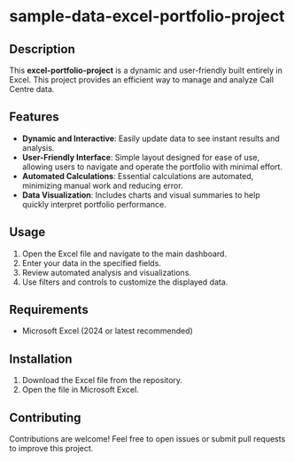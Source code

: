 # sample-data-excel-portfolio-project

## Description
This **excel-portfolio-project** is a dynamic and user-friendly built entirely in Excel. This project provides an efficient way to manage and analyze Call Centre data.

## Features
- **Dynamic and Interactive**: Easily update data to see instant results and analysis.
- **User-Friendly Interface**: Simple layout designed for ease of use, allowing users to navigate and operate the portfolio with minimal effort.
- **Automated Calculations**: Essential calculations are automated, minimizing manual work and reducing error.
- **Data Visualization**: Includes charts and visual summaries to help quickly interpret portfolio performance.

## Usage
1. Open the Excel file and navigate to the main dashboard.
2. Enter your data in the specified fields.
3. Review automated analysis and visualizations.
4. Use filters and controls to customize the displayed data.

## Requirements
- Microsoft Excel (2024 or latest recommended)

## Installation
1. Download the Excel file from the repository.
2. Open the file in Microsoft Excel.

## Contributing
Contributions are welcome! Feel free to open issues or submit pull requests to improve this project.

